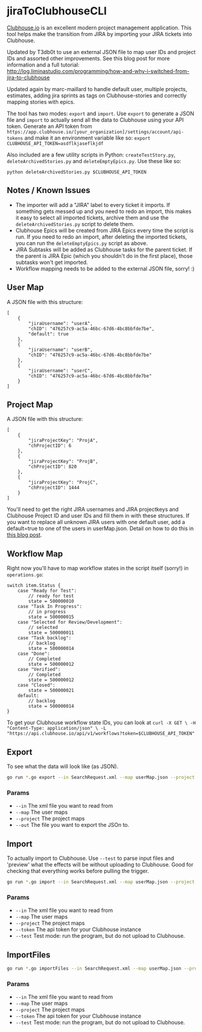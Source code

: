 # jiraToClubhouseCLI

[Clubhouse.io](http://clubhouse.io) is an excellent modern project management application. This tool helps make the transition from JIRA by importing your JIRA tickets into Clubhouse.

Updated by T3db0t to use an external JSON file to map user IDs and project IDs and assorted other improvements.  See this blog post for more information and a full tutorial: http://log.liminastudio.com/programming/how-and-why-i-switched-from-jira-to-clubhouse

Updated again by marc-maillard to handle default user, multiple projects, estimates, adding jira sprints as tags on Clubhouse-stories and correctly mapping stories with epics.

The tool has two modes: `export` and `import`.  Use `export` to generate a JSON file and `import` to actually send all the data to Clubhouse using your API token.  Generate an API token from `https://app.clubhouse.io/[your_organization]/settings/account/api-tokens` and make it an environment variable like so: `export CLUBHOUSE_API_TOKEN=asdflkjaseflkjdf`

Also included are a few utility scripts in Python: `createTestStory.py`, `deleteArchivedStories.py` and `deleteEmptyEpics.py`.  Use these like so:

`python deleteArchivedStories.py $CLUBHOUSE_API_TOKEN`

## Notes / Known Issues

- The importer will add a "JIRA" label to every ticket it imports.  If something gets messed up and you need to redo an import, this makes it easy to select all imported tickets, archive them and use the `deleteArchivedStories.py` script to delete them.
- Clubhouse Epics will be created from JIRA Epics every time the script is run. If you need to redo an import, after deleting the imported tickets, you can run the `deleteEmptyEpics.py` script as above.
- JIRA Subtasks will be added as Clubhouse tasks for the parent ticket. If the parent is JIRA Epic (which you shouldn't do in the first place), those subtasks won't get imported.
- Workflow mapping needs to be added to the external JSON file, sorry! :)

## User Map

A JSON file with this structure:

```
[
	{
		"jiraUsername": "userA",
		"chID": "476257c9-ac5a-46bc-67d6-4bc8bbfde7be",
		"default": true
	},
	{
		"jiraUsername": "userB",
		"chID": "476257c9-ac5a-46bc-67d6-4bc8bbfde7be"
	},
	{
		"jiraUsername": "userC",
		"chID": "476257c9-ac5a-46bc-67d6-4bc8bbfde7be"
	}
]
```

## Project Map

A JSON file with this structure:

```
[
	{
		"jiraProjectKey": "ProjA",
		"chProjectID": 6
	},
	{
		"jiraProjectKey": "ProjB",
		"chProjectID": 820
	},
	{
		"jiraProjectKey": "ProjC",
		"chProjectID": 1444
	}
]
```		

You'll need to get the right JIRA usernames and JIRA projectkeys and Clubhouse Project ID and user IDs and fill them in with these structures. If you want to replace all unknown JIRA users with one default user, add a default=true to one of the users in userMap.json. Detail on how to do this in [this blog post](http://log.liminastudio.com/programming/how-and-why-i-switched-from-jira-to-clubhouse).

## Workflow Map

Right now you'll have to map workflow states in the script itself (sorry!) in `operations.go`:

```
switch item.Status {
    case "Ready for Test":
        // ready for test
        state = 500000010
    case "Task In Progress":
        // in progress
        state = 500000015
    case "Selected for Review/Development":
    	// selected
    	state = 500000011
    case "Task backlog":
    	// backlog
        state = 500000014
    case "Done":
    	// Completed
    	state = 500000012
    case "Verified":
    	// Completed
    	state = 500000012
    case "Closed":
    	state = 500000021
    default:
    	// backlog
        state = 500000014
}
```

To get your Clubhouse workflow state IDs, you can look at `curl -X GET \
  -H "Content-Type: application/json" \
  -L "https://api.clubhouse.io/api/v1/workflows?token=$CLUBHOUSE_API_TOKEN"`

## Export
To see what the data will look like (as JSON).

```bash
go run *.go export --in SearchRequest.xml --map userMap.json --project projectMap.json --out file.json
```


### Params
 * `--in` The xml file you want to read from
 * `--map` The user maps
 * `--project` The project maps
 * `--out` The file you want to export the JSOn to.

## Import

To actually import to Clubhouse. Use `--test` to parse input files and 'preview' what the effects will be without uploading to Clubhouse.  Good for checking that everything works before pulling the trigger.

```bash
go run *.go import --in SearchRequest.xml --map userMap.json --project projectMap.json --token $CLUBHOUSE_API_TOKEN
```

### Params
 * `--in` The xml file you want to read from
 * `--map` The user maps
 * `--project` The project maps
 * `--token` The api token for your Clubhouse instance
 * `--test` Test mode: run the program, but do not upload to Clubhouse.

 ## ImportFiles

 ```bash
 go run *.go importFiles --in SearchRequest.xml --map userMap.json --project projectMap.json --token $CLUBHOUSE_API_TOKEN
```

### Params
 * `--in` The xml file you want to read from
 * `--map` The user maps
 * `--project` The project maps
 * `--token` The api token for your Clubhouse instance
 * `--test` Test mode: run the program, but do not upload to Clubhouse.
